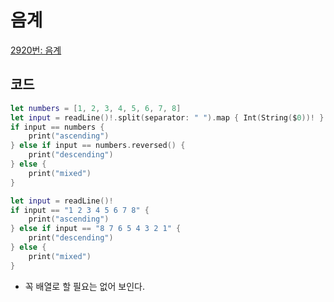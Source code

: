 # 음계

[2920번: 음계](https://www.acmicpc.net/problem/2920)

## 코드

```swift
let numbers = [1, 2, 3, 4, 5, 6, 7, 8]
let input = readLine()!.split(separator: " ").map { Int(String($0))! }
if input == numbers {
    print("ascending")
} else if input == numbers.reversed() {
    print("descending")
} else {
    print("mixed")
}
```

```swift
let input = readLine()!
if input == "1 2 3 4 5 6 7 8" {
    print("ascending")
} else if input == "8 7 6 5 4 3 2 1" {
    print("descending")
} else {
    print("mixed")
}
```

- 꼭 배열로 할 필요는 없어 보인다.